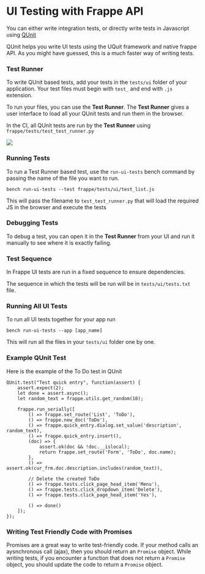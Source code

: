 <!-- base_template: frappe_io/www/frappe/frappe_base.html --><!-- add-breadcrumbs -->
# UI Testing with Frappe API

You can either write integration tests, or directly write tests in Javascript using [QUnit](http://api.qunitjs.com/)

QUnit helps you write UI tests using the UQuit framework and native frappe API. As you might have guessed, this is a much faster way of writing tests.

### Test Runner

To write QUnit based tests, add your tests in the `tests/ui` folder of your application. Your test files must begin with `test_` and end with `.js` extension.

To run your files, you can use the **Test Runner**. The **Test Runner** gives a user interface to load all your QUnit tests and run them in the browser.

In the CI, all QUnit tests are run by the **Test Runner** using `frappe/tests/test_test_runner.py`

<img src="/docs/assets/img/app-development/test-runner.png" class="screenshot">

### Running Tests

To run a Test Runner based test, use the `run-ui-tests` bench command by passing the name of the file you want to run.

	bench run-ui-tests --test frappe/tests/ui/test_list.js

This will pass the filename to `test_test_runner.py` that will load the required JS in the browser and execute the tests

### Debugging Tests

To debug a test, you can open it in the **Test Runner** from your UI and run it manually to see where it is exactly failing.

### Test Sequence

In Frappe UI tests are run in a fixed sequence to ensure dependencies.

The sequence in which the tests will be run will be in `tests/ui/tests.txt`
file.

### Running All UI Tests

To run all UI tests together for your app run

	bench run-ui-tests --app [app_name]

This will run all the files in your `tests/ui` folder one by one.

### Example QUnit Test

Here is the example of the To Do test in QUnit

	QUnit.test("Test quick entry", function(assert) {
		assert.expect(2);
		let done = assert.async();
		let random_text = frappe.utils.get_random(10);

		frappe.run_serially([
			() => frappe.set_route('List', 'ToDo'),
			() => frappe.new_doc('ToDo'),
			() => frappe.quick_entry.dialog.set_value('description', random_text),
			() => frappe.quick_entry.insert(),
			(doc) => {
				assert.ok(doc && !doc.__islocal);
				return frappe.set_route('Form', 'ToDo', doc.name);
			},
			() => assert.ok(cur_frm.doc.description.includes(random_text)),

			// Delete the created ToDo
			() => frappe.tests.click_page_head_item('Menu'),
			() => frappe.tests.click_dropdown_item('Delete'),
			() => frappe.tests.click_page_head_item('Yes'),

			() => done()
		]);
	});

### Writing Test Friendly Code with Promises

Promises are a great way to write test-friendly code. If your method calls an aysnchronous call (ajax), then you should return an `Promise` object. While writing tests, if you encounter a function that does not return a `Promise` object, you should update the code to return a `Promise` object.
